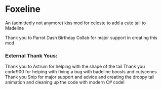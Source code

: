 # Foxeline

An (admittedly not anymore) kiss mod for celeste to add a cute tail to Madeline

Thank you to Parrot Dash Birthday Collab for major support in creating this mod

### External Thank Yous:
Thank you to Astrum for helping with the shape of the tail
Thank you corkr900 for helping with fixing a bug with badeline boosts and cutscenes
Thank you Snip for major support and advice and creating the droopy tail animation and cleaning up the code with modern C# code!